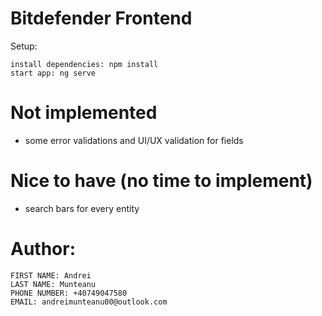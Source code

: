 # Bitdefender Frontend

Setup:

```
install dependencies: npm install
start app: ng serve
```

# Not implemented

* some error validations and UI/UX validation for fields

# Nice to have (no time to implement)

* search bars for every entity

# Author:
```
FIRST NAME: Andrei
LAST NAME: Munteanu
PHONE NUMBER: +40749047580
EMAIL: andreimunteanu00@outlook.com
```
